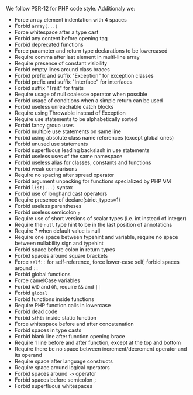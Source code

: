 We follow PSR-12 for PHP code style.
Additionaly we:
- Force array element indentation with 4 spaces
- Forbid `array(...)`
- Force whitespace after a type cast
- Forbid any content before opening tag
- Forbid deprecated functions
- Force parameter and return type declarations to be lowercased
- Require comma after last element in multi-line array
- Require presence of constant visibility
- Forbid empty lines around class braces
- Forbid prefix and suffix "Exception" for exception classes
- Forbid prefix and suffix "Interface" for interfaces
- Forbid suffix "Trait" for traits
- Require usage of null coalesce operator when possible
- Forbid usage of conditions when a simple return can be used
- Forbid useless unreachable catch blocks
- Require using Throwable instead of Exception
- Require use statements to be alphabetically sorted
- Forbid fancy group uses
- Forbid multiple use statements on same line
- Forbid using absolute class name references (except global ones)
- Forbid unused use statements
- Forbid superfluous leading backslash in use statements
- Forbid useless uses of the same namespace
- Forbid useless alias for classes, constants and functions
- Forbid weak comparisons
- Require no spacing after spread operator
- Forbid argument unpacking for functions specialized by PHP VM
- Forbid `list(...)` syntax
- Forbid use of longhand cast operators
- Require presence of declare(strict_types=1)
- Forbid useless parentheses
- Forbid useless semicolon `;`
- Require use of short versions of scalar types (i.e. int instead of integer)
- Require the `null` type hint to be in the last position of annotations
- Require ? when default value is null
- Require one space between typehint and variable, require no space between nullability sign and typehint
- Forbid space before colon in return types
- Forbid spaces around square brackets
- Force `self::` for self-reference, force lower-case self, forbid spaces around `::`
- Forbid global functions
- Force camelCase variables
- Forbid `AND` and `OR`, require `&&` and `||`
- Forbid `global`
- Forbid functions inside functions
- Require PHP function calls in lowercase
- Forbid dead code
- Forbid `$this` inside static function
- Force whitespace before and after concatenation
- Forbid spaces in type casts
- Forbid blank line after function opening brace
- Require 1 line before and after function, except at the top and bottom
- Require there be no space between increment/decrement operator and its operand
- Require space after language constructs
- Require space around logical operators
- Forbid spaces around `->` operator
- Forbid spaces before semicolon `;`
- Forbid superfluous whitespaces
